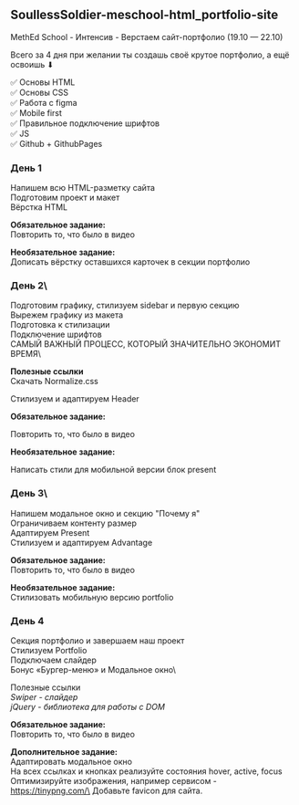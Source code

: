 ## SoullessSoldier-meschool-html_portfolio-site
MethEd School - Интенсив - Верстаем сайт-портфолио (19.10 — 22.10)

Всего за 4 дня при желании ты создашь своё крутое портфолио, а ещё  освоишь ⬇

✅ Основы HTML\
✅ Основы CSS\
✅ Работа с figma\
✅ Mobile first\
✅ Правильное подключение шрифтов\
✅ JS\
✅ Github + GithubPages

### День 1
 Напишем всю HTML-разметку сайта\
 Подготовим проект и макет\
 Вёрстка HTML

**Обязательное задание:**\
 Повторить то, что было в видео

 **Необязательное задание:**\
 Дописать вёрстку оставшихся карточек в секции портфолио

### День 2\
Подготовим графику, стилизуем sidebar и первую секцию\
Вырежем графику из макета\
Подготовка к стилизации\
Подключение шрифтов\
САМЫЙ ВАЖНЫЙ ПРОЦЕСС, КОТОРЫЙ ЗНАЧИТЕЛЬНО ЭКОНОМИТ ВРЕМЯ\

**Полезные ссылки**\
Скачать Normalize.css

Стилизуем  и адаптируем Header

**Обязательное задание:**

Повторить то, что было в видео


**Необязательное задание:**

Написать стили для мобильной версии блок present

### День 3\
Напишем модальное окно и секцию "Почему я"\
Ограничиваем контенту размер\
Адаптируем Present\
Стилизуем и адаптируем Advantage

**Обязательное задание:**\
Повторить то, что было в видео


**Необязательное задание:**\
Стилизовать мобильную версию portfolio

### День 4
Секция портфолио и завершаем наш проект\
Стилизуем Portfolio\
Подключаем слайдер\
Бонус «Бургер-меню» и Модальное окно\

Полезные ссылки\
*Swiper - слайдер*\
*jQuery - библиотека для работы с DOM*

**Обязательное задание:**\
Повторить то, что было в видео



**Дополнительное задание:**\
Адаптировать модальное окно\
На всех ссылках и кнопках реализуйте состояния hover, active, focus\
Оптимизируйте изображения, например сервисом - https://tinypng.com/\
Добавьте favicon для сайта.